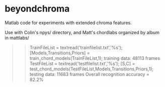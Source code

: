 beyondchroma
============

Matlab code for experiments with extended chroma features.

Use with Colin's npys/ directory, and Matt's chordlabs organized by album in mattlabs/

>> TrainFileList = textread('trainfilelist.txt','%s');
>> [Models,Transitions,Priors] = train_chord_models(TrainFileList,1);
training data: 48113 frames
>> TestFileList = textread('testfilelist.txt','%s');
>> [S,C] = test_chord_models(TestFileList,Models,Transitions,Priors,1);
testing data: 11683 frames
Overall recognition accuracy = 82.2%

